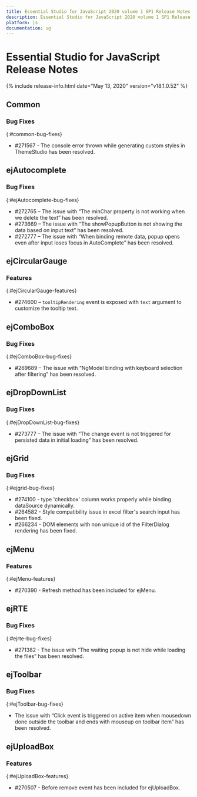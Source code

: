 ```yaml
---
title: Essential Studio for JavaScript 2020 volume 1 SP1 Release Notes  
description: Essential Studio for JavaScript 2020 volume 1 SP1 Release Notes  
platform: js
documentation: ug
---
```


# Essential Studio for JavaScript  Release Notes  

{% include release-info.html date="May 13, 2020"  version="v18.1.0.52" %} 





## Common

### Bug Fixes
{:#common-bug-fixes}

* \#271567 - The console error thrown while generating custom styles in ThemeStudio has been resolved. 
## ejAutocomplete

### Bug Fixes	
{:#ejAutocomplete-bug-fixes}

* \#272765 – The issue with “The minChar property is not working when we delete the text” has been resolved.
* \#273669 – The issue with “The showPopupButton is not showing the data based on input text” has been resolved. 
* \#272777 – The issue with “When binding remote data, popup opens even after input loses focus in AutoComplete” has been resolved.
## ejCircularGauge

### Features
{:#ejCircularGauge-features}
 
* \#274600 – `tooltipRendering` event is exposed with `text` argument to customize the tooltip text.
## ejComboBox 

### Bug Fixes	
{:#ejComboBox-bug-fixes}

* \#269689 – The issue with “NgModel binding with keyboard selection after filtering” has been resolved.
## ejDropDownList

### Bug Fixes	
{:#ejDropDownList-bug-fixes}
 
* \#273777   – The issue with “The change event is not triggered for persisted data in initial loading” has been resolved.
## ejGrid

### Bug Fixes
{:#ejgrid-bug-fixes}

* \#274100 - type 'checkbox' column works properly while binding dataSource dynamically.
* \#264582 - Style compatibility issue in excel filter's search input has been fixed.
* \#266234 - DOM elements with non unique id of the FilterDialog rendering has been fixed.
## ejMenu

### Features
{:#ejMenu-features} 

* \#270390 - Refresh method has been included for ejMenu.
## ejRTE

### Bug Fixes
{:#ejrte-bug-fixes}

* \#271382 - The issue with “The waiting popup is not hide while loading the files” has been resolved.

## ejToolbar

### Bug Fixes	
{:#ejToolbar-bug-fixes}
 
*  The issue with “Click event is triggered on active item when mousedown done outside the toolbar and ends with mouseup on toolbar item” has been resolved. 
## ejUploadBox 

### Features
{:#ejUploadBox-features} 

* \#270507 - Before remove event has been included for ejUploadBox.
